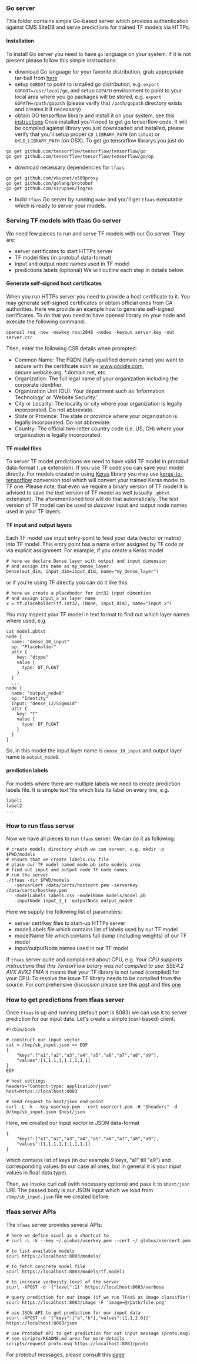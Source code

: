 ### Go server

This folder contains simple Go-based server which provides authentication
against CMS SiteDB and serve predictions for trained TF models via HTTPs. 

#### Installation
To install Go server you need to have `go` language on your system. If it is
not present please follow this simple instructions:
- download Go language for your favorite distribution, grab appropriate
tar-ball from [here](https://golang.org/dl/)
- setup `GOROOT` to point to isntalled go distribution, e.g.
`export GOROOT=/usr/local/go`, and setup `GOPATH` environment
to point to your local area where you go packages will be stored, e.g.
`export GOPATH=/path/gopath`
(please verify that `/path/gopath` directory exists and creates it if necessary)
- obtain GO tensorflow library and install it on your system, see
this [instructions](https://www.tensorflow.org/versions/master/install/install_go)
Once installed you'll need to get go tensorflow code. It will be compiled
against library you just downloaded and installed, please verify that
you'll setup proper `LD_LIBRARY_PATH` (on Linux) or `DYLD_LIBRARY_PATH` (on OSX).
To get go tensorflow librarys you just do
```
go get github.com/tensorflow/tensorflow/tensorflow/go
go get github.com/tensorflow/tensorflow/tensorflow/go/op
```
- download necessary dependencies for `tfaas`:
```
go get github.com/vkuznet/x509proxy
go get github.com/golang/protobuf
go get github.com/sirupsen/logrus
```
- build `tfaas` Go server by running `make` and you'll get `tfaas` executable
  which is ready to server your models.

### Serving TF models with tfaas Go server
We need few pieces to run and serve TF models with our Go server. They are:
- server certificates to start HTTPs server
- TF model files (in protobuf data-format)
- input and output node names used in TF model
- predictions labels (optional)
We will outline each step in details below.

#### Generate self-signed host certificates
When you run HTTPs server you need to provide a host certificate to it.
You may generate self-signed certificates or obtain official ones from CA
authorities. Here we provide an example how to generate self-signed
certificates. To do that you need to have openssl library on your node
and execute the following command:
```
openssl req -new -newkey rsa:2048 -nodes -keyout server.key -out server.csr
```
Then, enter the following CSR details when prompted:
- Common Name: The FQDN (fully-qualified domain name) you want to secure with the certificate such as www.google.com, secure.website.org, *.domain.net, etc.
- Organization: The full legal name of your organization including the corporate identifier.
- Organization Unit (OU): Your department such as ‘Information Technology’ or ‘Website Security.’
- City or Locality: The locality or city where your organization is legally incorporated. Do not abbreviate.
- State or Province: The state or province where your organization is legally incorporated. Do not abbreviate.
- Country: The official two-letter country code (i.e. US, CH) where your organization is legally incorporated.

#### TF model files
To server TF model predictions we need to have valid TF model in protobuf
data-format (`.pb` extension). If you use TF code you can save your model
directly. For models created in using [Keras](https://keras.io/) library
you may use [keras-to-tensorflow](https://github.com/vkuznet/keras_to_tensorflow)
conversion tool which will convert your trained Keras model to TF one.
Please note, that even we require a binary version of TF model it is advised
to save the text version of TF model as well (usually `.pbtxt` extension).
The aforementioned tool will do that automatically. The text version of TF
model can be used to *discover* input and output node names used in your
TF layers.

#### TF input and output layers
Each TF model use input entry-point to feed your data (vector or matrix)
into TF model. This entry point has a name either assigned by TF code or
via explicit assignment. For example, if you create a Keras model
```
# here we declare Dense layer with output and input dimension
# and assign its name as my_dense_layer
Dense(out_dim, input_dim=input_dim, name="my_dense_layer")
```
or if you're using TF directly you can do it like this:
```
# here we create a placehoder for int32 input dimention
# and assign input_x as layer name
x = tf.placeholder(tf.int32, [None, input_dim], name="input_x")
```
You may inspect your TF model in text format to find out which layer
names where used, e.g.
```
cat model.pbtxt
node {
  name: "dense_10_input"
  op: "Placeholder"
  attr {
    key: "dtype"
    value {
      type: DT_FLOAT
    }
  }
  ...
node {
  name: "output_node0"
  op: "Identity"
  input: "dense_12/Sigmoid"
  attr {
    key: "T"
    value {
      type: DT_FLOAT
    }
  }
}
```
So, in this model the input layer name is `dense_10_input` and output layer
name is `output_node0`.

#### prediction labels
For models where there are multiple labels we need to create prediction labels
file. It is simple text file which lists its label on every line, e.g.
```
label1
label2
...
```

### How to run tfass server
Now we have all pieces to run `tfaas` server. We can do it as following:
```
# create models directory which we can server, e.g. mkdir -p $PWD/models
# ensure that we create labels.csv file
# place our TF model named mode.pb into models area
# find out input and output node TF node names
# run the server
./tfaas -dir $PWD/models 
   -serverCert /data/certs/hostcert.pem -serverKey /data/certs/hostkey.pem
   -modelLabels labels.csv -modelName models/model.pb
   -inputNode input_1_1 -outputNode output_node0
```
Here we supply the following list of parameters:
- server cert/key files to start-up HTTPs server
- modelLabels file which contains list of labels used by our TF model
- modelName file which contains full dump (including weights) of our TF model
- input/outputNode names used in our TF model

If `tfaas` server quite and complained about CPU, e.g.
*Your CPU supports instructions that this TensorFlow binary was not compiled to use: SSE4.2 AVX AVX2 FMA*
it means that your TF library is not tuned (compiled) for your CPU. To resolve
the issue TF library needs to be complied from the source. For comprehensive
discussion please see this [post](https://stackoverflow.com/questions/47068709/your-cpu-supports-instructions-that-this-tensorflow-binary-was-not-compiled-to-u)
and this [one](https://stackoverflow.com/questions/41293077/how-to-compile-tensorflow-with-sse4-2-and-avx-instructions)

### How to get predictions from tfaas server
Once `tfaas` is up and running (default port is 8083) we can use it to server
prediction for our input data. Let's create a simple (curl-based) client:
```
#!/bin/bash

# construct our input vector
cat > /tmp/sb_input.json << EOF
{
    "keys":["a1","a2","a3","a4","a5","a6","a7","a8","a9"],
    "values":[1,1,1,1,1,1,1,1,1]
}
EOF

# host settings
headers="Content-type: application/json"
host=https://localhost:8083

# send request to host/json end-point
curl -L -k --key userkey.pem --cert usercert.pem -H "$headers" -d @/tmp/sb_input.json $host/json
```
Here, we created our input vector in JSON data-format
```
{
    "keys":["a1","a2","a3","a4","a5","a6","a7","a8","a9"],
    "values":[1,1,1,1,1,1,1,1,1]
}
```
which contains list of keys (in our example 9 keys, "a1" till "a9") and
corresponding values (in our case all ones, but in general it is your
input values in float data type).

Then, we invoke curl call (with necessary options) and pass it
to `$host/json` URI. The passed body is our JSON input which we load
from `/tmp/sb_input.json` file we created before.

### tfaas server APIs
The `tfaas` server provides several APIs:
```
# here we define scurl as a shortcut to
# curl -L -k --key ~/.globus/userkey.pem --cert ~/.globus/usercert.pem

# to list available models
scurl https://localhost:8083/models/

# to fetch concrete model file
scurl https://localhost:8083/models/tf.model1

# to increase verbosity level of the server
scurl -XPOST -d '{"level":1}' https://localhost:8083/verbose

# query prediction for our image (if we run TFaaS as image classifier)
scurl https://localhost:8083/image -F 'image=@/path/file.png'

# use JSON API to get prediction for our input data
scurl -XPOST -d '{"keys":["a","b"],"values":[1.1,2.0]}' https://localhost:8083/json

# use Protobuf API to get prediction for out input message (proto.msg)
# see scripts/README.md area for more details
scripts/request proto.msg https://localhost:8083/proto
```
For protobuf messages, please consult this
[page](https://github.com/vkuznet/TFaaS/blob/master/src/proto/README.md)

